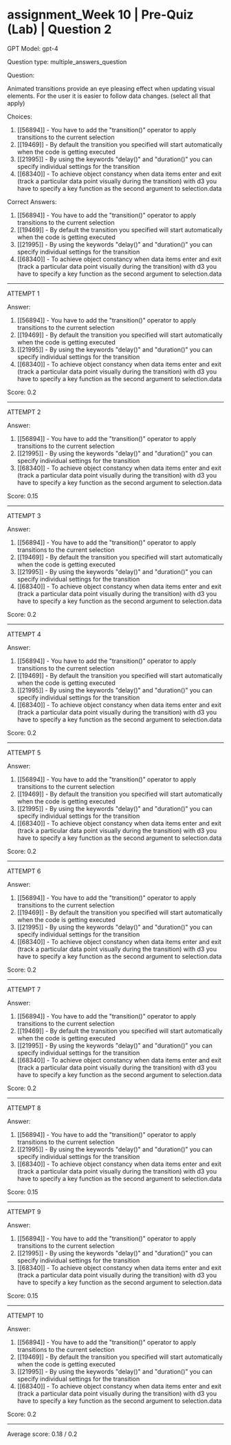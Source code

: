 # assignment_Week 10 | Pre-Quiz (Lab) | Question 2

GPT Model: gpt-4

Question type: multiple_answers_question

Question:
<div><p>Animated transitions provide an eye pleasing effect when updating visual elements. For the user it is easier to follow data changes. (select all that apply)</p></div>

Choices:
1. [[56894]] - You have to add the "transition()" operator to apply transitions to the current selection
2. [[19469]] - By default the transition you specified will start automatically when the code is getting executed
3. [[21995]] - By using the keywords "delay()" and "duration()" you can specify individual settings for the transition
4. [[68340]] - To achieve object constancy when data items enter and exit (track a particular data point visually during the transition) with d3 you have to specify a key function as the second argument to selection.data

Correct Answers:
1. [[56894]] - You have to add the "transition()" operator to apply transitions to the current selection
2. [[19469]] - By default the transition you specified will start automatically when the code is getting executed
3. [[21995]] - By using the keywords "delay()" and "duration()" you can specify individual settings for the transition
4. [[68340]] - To achieve object constancy when data items enter and exit (track a particular data point visually during the transition) with d3 you have to specify a key function as the second argument to selection.data

****************************************

ATTEMPT 1

Answer: 
1. [[56894]] - You have to add the "transition()" operator to apply transitions to the current selection
2. [[19469]] - By default the transition you specified will start automatically when the code is getting executed
3. [[21995]] - By using the keywords "delay()" and "duration()" you can specify individual settings for the transition
4. [[68340]] - To achieve object constancy when data items enter and exit (track a particular data point visually during the transition) with d3 you have to specify a key function as the second argument to selection.data

Score: 0.2

--------------------

ATTEMPT 2

Answer: 
1. [[56894]] - You have to add the "transition()" operator to apply transitions to the current selection
3. [[21995]] - By using the keywords "delay()" and "duration()" you can specify individual settings for the transition
4. [[68340]] - To achieve object constancy when data items enter and exit (track a particular data point visually during the transition) with d3 you have to specify a key function as the second argument to selection.data

Score: 0.15

--------------------

ATTEMPT 3

Answer: 
1. [[56894]] - You have to add the "transition()" operator to apply transitions to the current selection
2. [[19469]] - By default the transition you specified will start automatically when the code is getting executed
3. [[21995]] - By using the keywords "delay()" and "duration()" you can specify individual settings for the transition
4. [[68340]] - To achieve object constancy when data items enter and exit (track a particular data point visually during the transition) with d3 you have to specify a key function as the second argument to selection.data

Score: 0.2

--------------------

ATTEMPT 4

Answer: 
1. [[56894]] - You have to add the "transition()" operator to apply transitions to the current selection
2. [[19469]] - By default the transition you specified will start automatically when the code is getting executed
3. [[21995]] - By using the keywords "delay()" and "duration()" you can specify individual settings for the transition
4. [[68340]] - To achieve object constancy when data items enter and exit (track a particular data point visually during the transition) with d3 you have to specify a key function as the second argument to selection.data

Score: 0.2

--------------------

ATTEMPT 5

Answer: 
1. [[56894]] - You have to add the "transition()" operator to apply transitions to the current selection
2. [[19469]] - By default the transition you specified will start automatically when the code is getting executed
3. [[21995]] - By using the keywords "delay()" and "duration()" you can specify individual settings for the transition
4. [[68340]] - To achieve object constancy when data items enter and exit (track a particular data point visually during the transition) with d3 you have to specify a key function as the second argument to selection.data

Score: 0.2

--------------------

ATTEMPT 6

Answer: 
1. [[56894]] - You have to add the "transition()" operator to apply transitions to the current selection
2. [[19469]] - By default the transition you specified will start automatically when the code is getting executed
3. [[21995]] - By using the keywords "delay()" and "duration()" you can specify individual settings for the transition
4. [[68340]] - To achieve object constancy when data items enter and exit (track a particular data point visually during the transition) with d3 you have to specify a key function as the second argument to selection.data

Score: 0.2

--------------------

ATTEMPT 7

Answer: 
1. [[56894]] - You have to add the "transition()" operator to apply transitions to the current selection
2. [[19469]] - By default the transition you specified will start automatically when the code is getting executed
3. [[21995]] - By using the keywords "delay()" and "duration()" you can specify individual settings for the transition
4. [[68340]] - To achieve object constancy when data items enter and exit (track a particular data point visually during the transition) with d3 you have to specify a key function as the second argument to selection.data

Score: 0.2

--------------------

ATTEMPT 8

Answer: 
1. [[56894]] - You have to add the "transition()" operator to apply transitions to the current selection
3. [[21995]] - By using the keywords "delay()" and "duration()" you can specify individual settings for the transition
4. [[68340]] - To achieve object constancy when data items enter and exit (track a particular data point visually during the transition) with d3 you have to specify a key function as the second argument to selection.data

Score: 0.15

--------------------

ATTEMPT 9

Answer: 
1. [[56894]] - You have to add the "transition()" operator to apply transitions to the current selection
3. [[21995]] - By using the keywords "delay()" and "duration()" you can specify individual settings for the transition
4. [[68340]] - To achieve object constancy when data items enter and exit (track a particular data point visually during the transition) with d3 you have to specify a key function as the second argument to selection.data

Score: 0.15

--------------------

ATTEMPT 10

Answer: 
1. [[56894]] - You have to add the "transition()" operator to apply transitions to the current selection
2. [[19469]] - By default the transition you specified will start automatically when the code is getting executed
3. [[21995]] - By using the keywords "delay()" and "duration()" you can specify individual settings for the transition
4. [[68340]] - To achieve object constancy when data items enter and exit (track a particular data point visually during the transition) with d3 you have to specify a key function as the second argument to selection.data

Score: 0.2

--------------------

Average score: 0.18 / 0.2
